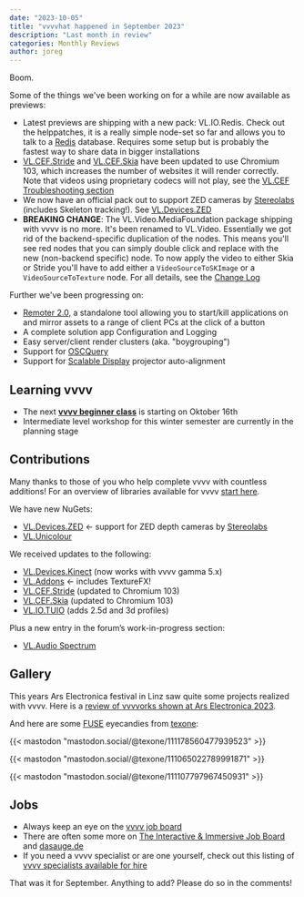 ```yaml
---
date: "2023-10-05"
title: "vvvvhat happened in September 2023"
description: "Last month in review"
categories: Monthly Reviews
author: joreg
---
```


Boom.

Some of the things we've been working on for a while are now available as previews:

- Latest previews are shipping with a new pack: VL.IO.Redis. Check out the helppatches, it is a really simple node-set so far and allows you to talk to a [Redis](https://redis.io/) database. Requires some setup but is probably the fastest way to share data in bigger installations
- [VL.CEF.Stride](https://www.nuget.org/packages/VL.CEF.Stride) and [VL.CEF.Skia](https://www.nuget.org/packages/VL.CEF.Skia) have been updated to use Chromium 103, which increases the number of websites it will render correctly. Note that videos using proprietary codecs will not play, see the [VL.CEF Troubleshooting section](https://github.com/vvvv/VL.CEF#troubleshooting)
- We now have an official pack out to support ZED cameras by [Stereolabs](https://www.stereolabs.com/) (includes Skeleton tracking!). See [VL.Devices.ZED](https://www.nuget.org/packages/VL.Devices.ZED)
- **BREAKING CHANGE**: The VL.Video.MediaFoundation package shipping with vvvv is no more. It's been renamed to VL.Video. Essentially we got rid of the backend-specific duplication of the nodes. This means you'll see red nodes that you can simply double click and replace with the new (non-backend specific) node. To now apply the video to either Skia or Stride you'll have to add either a `VideoSourceToSKImage` or a `VideoSourceToTexture` node. For all details, see the [Change Log](https://thegraybook.vvvv.org/changelog/5.x.html#changes)

Further we've been progressing on:
- [Remoter 2.0](https://github.com/vvvv/Remoter/), a standalone tool allowing you to start/kill applications on and mirror assets to a range of client PCs at the click of a button
- A complete solution app Configuration and Logging
- Easy server/client render clusters (aka. "boygrouping")
- Support for [OSCQuery](https://github.com/Vidvox/OSCQueryProposal)
- Support for [Scalable Display](https://www.scalabledisplay.com/) projector auto-alignment

## Learning vvvv
- The next **[vvvv beginner class](https://thenodeinstitute.org/courses/ws23-vvvv-beginner-class/)** is starting on Oktober 16th
- Intermediate level workshop for this winter semester are currently in the planning stage

## Contributions
Many thanks to those of you who help complete vvvv with countless additions! For an overview of libraries available for vvvv [start here](https://thegraybook.vvvv.org/reference/libraries/overview.html).

We have new NuGets:
- [VL.Devices.ZED](https://www.nuget.org/packages/VL.Devices.ZED) <- support for ZED depth cameras by [Stereolabs](https://www.stereolabs.com/)
- [VL.Unicolour](https://www.nuget.org/packages/VL.Unicolour)

We received updates to the following:
- [VL.Devices.Kinect](https://www.nuget.org/packages/VL.Devices.Kinect) (now works with vvvv gamma 5.x)
- [VL.Addons](https://www.nuget.org/packages/VL.Addons) <- includes TextureFX!
- [VL.CEF.Stride](https://www.nuget.org/packages/VL.CEF.Stride) (updated to Chromium 103)
- [VL.CEF.Skia](https://www.nuget.org/packages/VL.CEF.Skia) (updated to Chromium 103)
- [VL.IO.TUIO](https://www.nuget.org/packages/VL.IO.TUIO) (adds 2.5d and 3d profiles)

Plus a new entry in the forum’s work-in-progress section:
- [VL.Audio Spectrum](https://discourse.vvvv.org/t/vl-audio-spectrum/21897)

## Gallery
This years Ars Electronica festival in Linz saw quite some projects realized with vvvv. Here is a [review of vvvvorks shown at Ars Electronica 2023](https://visualprogramming.net/blog/2023/a-revvvview-of-ars-electronica-2023/).

And here are some [FUSE](https://www.thefuselab.io/) eyecandies from [texone](https://mastodon.social/@texone):

{{< mastodon "mastodon.social/@texone/111178560477939523" >}}

{{< mastodon "mastodon.social/@texone/111065022789991871" >}}

{{< mastodon "mastodon.social/@texone/111107797967450931" >}}

## Jobs
- Always keep an eye on the [vvvv job board](https://discourse.vvvv.org/c/jobs)
- There are often some more on [The Interactive & Immersive Job Board](https://jobs.interactiveimmersive.io/?s=vvvv&post_type=job_listing&orderby=date) and [dasauge.de](https://dasauge.de/sta/Vvvv/)
- If you need a vvvv specialist or are one yourself, check out this listing of [vvvv specialists available for hire](https://vvvv.org/documentation/vvvv-specialists-available-for-hire)

That was it for September. Anything to add? Please do so in the comments!